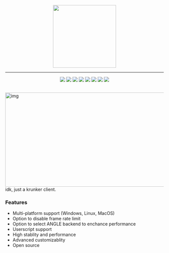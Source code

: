 <p align="center">
  <img width="200" height="200" src="https://i.imgur.com/4304VNm.png">
</p>

---

<p align="center">
  <a href="https://github.com/idkr-client/idkr/releases/latest"><img src="https://img.shields.io/github/release/idkr-client/idkr/all.svg?colorB=97CA00?label=version"></a>
  <a href="https://github.com/idkr-client/idkr/releases"><img src="https://img.shields.io/github/downloads/idkr-client/idkr/total.svg?colorB=97CA00"></a>
  <a href="https://discord.gg/wEZbFFX"><img src="https://img.shields.io/discord/697366856914173994?label=Chat&logoColor=discord"></a>
  <a href="https://github.com/idkr-client/idkr"><img src="https://img.shields.io/github/issues/idkr-client/idkr"></a>
  <a href="https://github.com/idkr-client/idkr/releases/latest/download/idkr-setup-win.exe"><img src="https://img.shields.io/badge/download-windows-brightgreen"></a>
  <a href="https://github.com/idkr-client/idkr/releases/latest/download/idkr-portable-mac.dmg"><img src="https://img.shields.io/badge/download-mac-brightgreen"></a>
  <a href="https://github.com/idkr-client/idkr/releases/latest/download/idkr-portable-linux-x86_64.AppImage"><img src="https://img.shields.io/badge/download-linux-brightgreen"></a>
	<a href="https://github.com/idkr-client/idkr/releases/latest/"><img src="https://img.shields.io/badge/download-other-brightgreen"></a>
	
</p>

<br>
<img src="https://i.imgur.com/0jNkssO.png" alt="img" align="right" width="600px" height="300px"> 

idk, just a krunker client.


### Features
- Multi-platform support (Windows, Linux, MacOS)
- Option to disable frame rate limit
- Option to select ANGLE backend to enchance performance
- Userscript support
- High stablity and performance
- Advanced customizablity 
- Open source


